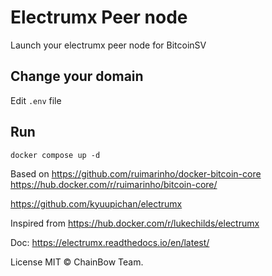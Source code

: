 # Electrumx Peer node

Launch your electrumx peer node for BitcoinSV

## Change your domain

Edit ```.env``` file
## Run

```
docker compose up -d
```

Based on
https://github.com/ruimarinho/docker-bitcoin-core
https://hub.docker.com/r/ruimarinho/bitcoin-core/

https://github.com/kyuupichan/electrumx

Inspired from
https://hub.docker.com/r/lukechilds/electrumx


Doc:
https://electrumx.readthedocs.io/en/latest/

License
MIT © ChainBow Team.
